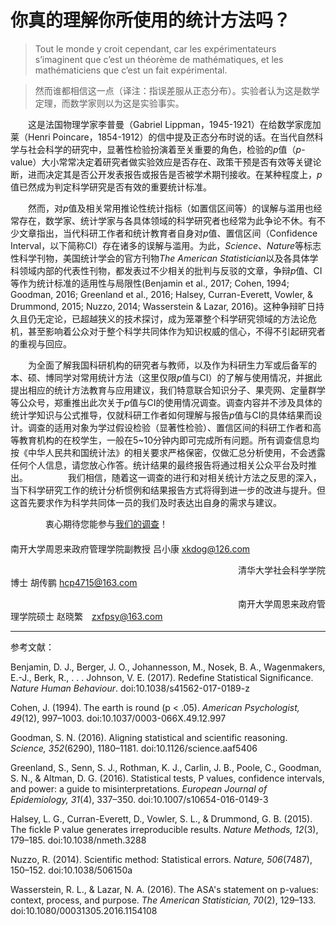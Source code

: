 # 你真的理解你所使用的统计方法吗？

> Tout le monde y croit cependant, car les expérimentateurs s’imaginent que c’est un théorème de mathématiques, et les mathématiciens que c’est un fait expérimental.

> 然而谁都相信这一点（译注：指误差服从正态分布）。实验者认为这是数学定理，而数学家则以为这是实验事实。


　　这是法国物理学家李普曼（Gabriel Lippman，1945-1921）在给数学家庞加莱（Henri Poincare，1854-1912）的信中提及正态分布时说的话。在当代自然科学与社会科学的研究中，显著性检验扮演着至关重要的角色，检验的*p*值（*p*-value）大小常常决定着研究者做实验效应是否存在、政策干预是否有效等关键论断，进而决定其是否公开发表报告或报告是否被学术期刊接收。在某种程度上，*p*值已然成为判定科学研究是否有效的重要统计标准。

　　然而，对*p*值及相关常用推论性统计指标（如置信区间等）的误解与滥用也经常存在，数学家、统计学家与各具体领域的科学研究者也经常为此争论不休。有不少文章指出，当代科研工作者和统计教育者自身对*p*值、置信区间（Confidence Interval，以下简称CI）存在诸多的误解与滥用。为此，*Science*、*Nature*等标志性科学刊物，美国统计学会的官方刊物*The American Statistician*以及各具体学科领域内部的代表性刊物，都发表过不少相关的批判与反驳的文章，争辩*p*值、CI等作为统计标准的适用性与局限性(Benjamin et al., 2017; Cohen, 1994; Goodman, 2016; Greenland et al., 2016; Halsey, Curran-Everett, Vowler, & Drummond, 2015; Nuzzo, 2014; Wasserstein & Lazar, 2016)。这种争辩旷日持久且仍无定论，已超越狭义的技术探讨，成为笼罩整个科学研究领域的方法论危机，甚至影响着公众对于整个科学共同体作为知识权威的信心，不得不引起研究者的重视与回应。

　　为全面了解我国科研机构的研究者与教师，以及作为科研生力军或后备军的本、硕、博同学对常用统计方法（这里仅限*p*值与CI）的了解与使用情况，并据此提出相应的统计方法教育与应用建议，我们特意联合知识分子、果壳网、定量群学等公众号，郑重推出此次关于*p*值与CI的使用情况调查。调查内容并不涉及具体的统计学知识与公式推导，仅就科研工作者如何理解与报告*p*值与CI的具体结果而设计。调查的适用对象为学过假设检验（显著性检验）、置信区间的科研工作者和高等教育机构的在校学生，一般在5~10分钟内即可完成所有问题。所有调查信息均按《中华人民共和国统计法》的相关要求严格保密，仅做汇总分析使用，不会透露任何个人信息，请您放心作答。统计结果的最终报告将通过相关公众平台及时推出。
　　
　　我们相信，随着这一调查的进行和对相关统计方法之反思的深入，当下科学研究工作的统计分析惯例和结果报告方式将得到进一步的改进与提升。但这首先要求作为科学共同体一员的我们及时表达出自身的需求与建议。

　　　　衷心期待您能参与[我们的调查](https://semtsinghua.au1.qualtrics.com/jfe/form/SV_0Ca30zwIuieym4R)！
    　　　　　　　　　　　　
　　　　　　　　　　　　　　　　　　　　　　　　　　南开大学周恩来政府管理学院副教授  吕小康  xkdog@126.com

　　　　　　　　　　　　　　　　　　　　　　　　　　清华大学社会科学学院博士  胡传鹏  hcp4715@163.com

　　　　　　　　　　　　　　　　　　　　　　　　　　南开大学周恩来政府管理学院硕士  赵晓繁　zxfpsy@163.com



***

参考文献：

Benjamin, D. J., Berger, J. O., Johannesson, M., Nosek, B. A., Wagenmakers, E.-J., Berk, R., . . . Johnson, V. E. (2017). Redefine Statistical Significance. *Nature Human Behaviour*. doi:10.1038/s41562-017-0189-z

Cohen, J. (1994). The earth is round (p < .05). *American Psychologist, 49*(12), 997–1003. doi:10.1037/0003-066X.49.12.997

Goodman, S. N. (2016). Aligning statistical and scientific reasoning. *Science, 352*(6290), 1180–1181. doi:10.1126/science.aaf5406

Greenland, S., Senn, S. J., Rothman, K. J., Carlin, J. B., Poole, C., Goodman, S. N., & Altman, D. G. (2016). Statistical tests, P values, confidence intervals, and power: a guide to misinterpretations. *European Journal of Epidemiology, 31*(4), 337–350. doi:10.1007/s10654-016-0149-3

Halsey, L. G., Curran-Everett, D., Vowler, S. L., & Drummond, G. B. (2015). The fickle P value generates irreproducible results. *Nature Methods, 12*(3), 179–185. doi:10.1038/nmeth.3288

Nuzzo, R. (2014). Scientific method: Statistical errors. *Nature, 506*(7487), 150–152. doi:10.1038/506150a

Wasserstein, R. L., & Lazar, N. A. (2016). The ASA's statement on p-values: context, process, and purpose. *The American Statistician, 70*(2), 129–133. doi:10.1080/00031305.2016.1154108
